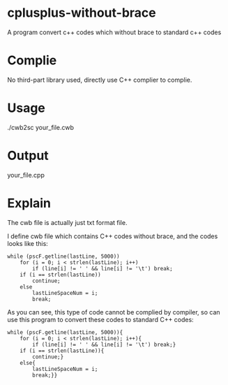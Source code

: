 # cplusplus-without-brace
A program convert c++ codes which without brace to standard c++ codes

<h1>Complie</h1>

No third-part library used, directly use C++ complier to complie.

<h1>Usage</h1>

./cwb2sc your_file.cwb

<h1>Output</h1>

your_file.cpp

<h1>Explain</h1>

The cwb file is actually just txt format file.

I define cwb file which contains C++ codes without brace, and the codes looks like this:

	while (pscF.getline(lastLine, 5000))
		for (i = 0; i < strlen(lastLine); i++)
			if (line[i] != ' ' && line[i] != '\t') break;
		if (i == strlen(lastLine))
			continue;
		else
			lastLineSpaceNum = i;
			break;

As you can see, this type of code cannot be complied by compiler, so can use this program to convert these codes to standard C++ codes:

	while (pscF.getline(lastLine, 5000)){
		for (i = 0; i < strlen(lastLine); i++){
			if (line[i] != ' ' && line[i] != '\t') break;}
		if (i == strlen(lastLine)){
			continue;}
		else{
			lastLineSpaceNum = i;
			break;}}
